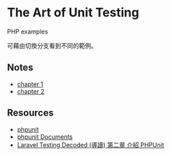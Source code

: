 # The Art of Unit Testing

PHP examples

可藉由切換分支看到不同的範例。

## Notes

- [chapter 1](https://medium.com/@azole/%E5%96%AE%E5%85%83%E6%B8%AC%E8%A9%A6%E7%9A%84%E8%97%9D%E8%A1%93-2nd-chapter-1-%E5%96%AE%E5%85%83%E6%B8%AC%E8%A9%A6%E5%9F%BA%E7%A4%8E-fec0c9207bac)
- [chapter 2](https://medium.com/@azole/%E5%96%AE%E5%85%83%E6%B8%AC%E8%A9%A6%E7%9A%84%E8%97%9D%E8%A1%93-2nd-chapter-2-%E7%AC%AC%E4%B8%80%E5%80%8B%E5%96%AE%E5%85%83%E6%B8%AC%E8%A9%A6-964fac1b38d8)

## Resources

- [phpunit](https://phpunit.de/)
- [phpunit Documents](https://phpunit.readthedocs.io/en/7.1)
- [Laravel Testing Decoded (導讀) 第二章 介紹 PHPUnit](https://blog.dtask.idv.tw/Books/Laravel_Testing_Decoded_Chapter_2/)
